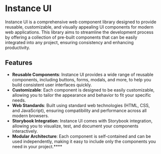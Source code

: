 # Instance UI

Instance UI is a comprehensive web component library designed to provide reusable, customizable, and visually appealing UI components for modern web applications. This library aims to streamline the development process by offering a collection of pre-built components that can be easily integrated into any project, ensuring consistency and enhancing productivity.

## Features

-   **Reusable Components**: Instance UI provides a wide range of reusable components, including buttons, forms, modals, and more, to help you build consistent user interfaces quickly.
-   **Customizable**: Each component is designed to be easily customizable, allowing you to tailor the appearance and behavior to fit your specific needs.
-   **Web Standards**: Built using standard web technologies (HTML, CSS, and JavaScript), ensuring compatibility and performance across all modern browsers.
-   **Storybook Integration**: Instance UI comes with Storybook integration, allowing you to visualize, test, and document your components interactively.
-   **Modular Architecture**: Each component is self-contained and can be used independently, making it easy to include only the components you need in your project.\*\*\*\*
